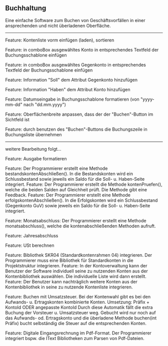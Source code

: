 ﻿Buchhaltung
-
Eine einfache Software zum Buchen von Geschäftsvorfällen in einer ansprechenden und nicht überladenen Oberfläche.
***

Feature: Kontenliste vorm einfügen (laden), sortieren 

Feature: in comboBox ausgewähltes Konto in entsprechendes Textfeld der Buchungsschablone einfügen

Feature: in comboBox ausgewähltes Gegenkonto in entsprechendes Textfeld der Buchungsschablone einfügen

Feature: Information "Soll" dem Attribut Gegenkonto hinzufügen

Feature: Information "Haben" dem Attribut Konto hinzufügen

Feature: Datumseingabe in Buchungsschablone formatieren (von "yyyy-mm-dd" nach "dd.mm.yyyy")

Feature: Oberflächenbreite anpassen, dass der der "Buchen"-Button im Sichtfeld ist

Feature: durch benutzen des "Buchen"-Buttons die Buchungszeile in Buchungsliste übernehmen 

*********
weitere Bearbeitung folgt...

Feature: Ausgabe formatieren

Feature: Der Programmierer erstellt eine Methode bestandskontenAbschließen().
         In die Bestandskonten wird ein Schlussbestand sowie jeweils ein Saldo für die Soll- u. Haben-Seite integriert.
Feature: Der Programmierer erstellt die Methode kontenPruefen(), welche die beiden Salden auf Gleichheit prüft.
         Die Methode gibt eine Feedback.
Feature: Der Programmierer erstellt eine Methode erfolgskontenAbschließen().
         In die Erfolgskonten wird ein Schlussbestand (Gegenkonto GuV) sowie jeweils ein Saldo für die Soll- u.
         Haben-Seite integriert.

Feature: Monatsabschluss:
         Der Programmierer erstellt eine Methode monatsabschluss(), welche die kontenabschließenden Methoden aufruft.
                         
Feature: Jahresabschluss

Feature: USt berechnen

Feature: Bibliothek SKR04 (Standardkontenrahmen 04) integrieren.
         Der Programmierer muss eine Bibliothek für Standardkonten in die Projektstruktur integrieren.
Feature: In der Kontoverwaltung kann der Benutzer der Software individuell
         seine zu nutzenden Konten aus der Kontenbibliothek auswählen.
         Die individuelle Liste wird dann erstellt.
Feature: Der Benutzer kann nachträglich weitere Konten aus der Kontenbibliothek in seine zu
         nutzende Kontenliste integrieren.

Feature: Buchen mit Umsatzsteuer.
         Bei der Kontenwahl gibt es bei den Aufwands- u. Ertragskonten kombinierte Konten.
         Umsetzung: Präfix + KontoId ODER angepasste KontoId
         Durch diese Automatik fällt die extra Buchung der Vorsteuer u. Umsatzsteuer weg.
         Gebucht wird nur noch auf das Aufwands- od. Ertragskonto und die überladene Methode buchen(int Präfix)
         bucht selbständig die Steuer auf die entsprechenden Konten.

Feature: Digitale Eingangsrechnung im Pdf-Format.
         Der Programmierer integriert bspw. die IText Bibliotheken zum Parsen von Pdf-Dateien.